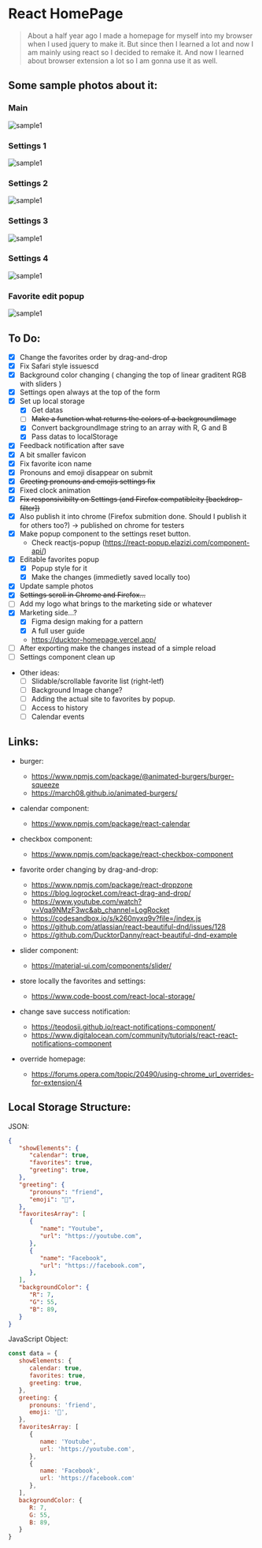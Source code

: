 # React HomePage

> About a half year ago I made a homepage for myself into my browser when I used jquery to make it. But since then I learned a lot and now I am mainly using react so I decided to remake it. And now I learned about browser extension a lot so I am gonna use it as well.

## Some sample photos about it:

### Main

![sample1](./client/sample_photos/sample1.png)

### Settings 1

![sample1](./client/sample_photos/sample2.png)

### Settings 2

![sample1](./client/sample_photos/sample3.png)

### Settings 3

![sample1](./client/sample_photos/sample4.png)

### Settings 4

![sample1](./client/sample_photos/sample5.png)

### Favorite edit popup

![sample1](./client/sample_photos/sample6.png)

## To Do:

* [x] Change the favorites order by drag-and-drop
* [x] Fix Safari style issuescd 
* [x] Background color changing ( changing the top of linear graditent  RGB with sliders )
* [x] Settings open always at the top of the form
* [x] Set up local storage
   * [x] Get datas
   * [ ] ~~Make a function what returns the colors of a backgroundImage~~
   * [x] Convert backgroundImage string to an array with R, G and B
   * [x] Pass datas to localStorage
* [x] Feedback notification after save
* [x] A bit smaller favicon
* [x] Fix favorite icon name
* [x] Pronouns and emoji disappear on submit
* [x] ~~Greeting pronouns and emojis settings fix~~
* [x] Fixed clock animation
* [x] ~~Fix responsivibilty on Settings (and Firefox compatibleity [backdrop-filter])~~
* [x] Also publish it into chrome (Firefox submition done. Should I publish it for others too?) -> published on chrome for testers
* [x] Make popup component to the settings reset button.
   * Check reactjs-popup (https://react-popup.elazizi.com/component-api/)
* [x] Editable favorites popup
   * [x] Popup style for it
   * [x] Make the changes (immedietly saved locally too)
* [x] Update sample photos
* [x] ~~Settings scroll in Chrome and Firefox...~~
* [ ] Add my logo what brings to the marketing side or whatever
* [x] Marketing side...?
   * [x] Figma design making for a pattern
   * [x] A full user guide
   * https://ducktor-homepage.vercel.app/
* [ ] After exporting make the changes instead of a simple reload
* [ ] Settings component clean up

* Other ideas:
   * [ ] Slidable/scrollable favorite list (right-letf)
   * [ ] Background Image change?
   * [ ] Adding the actual site to favorites by popup.
   * [ ] Access to history
   * [ ] Calendar events

## Links:

* burger:
   * https://www.npmjs.com/package/@animated-burgers/burger-squeeze
   * https://march08.github.io/animated-burgers/

* calendar component:
   * https://www.npmjs.com/package/react-calendar

* checkbox component:
   * https://www.npmjs.com/package/react-checkbox-component

* favorite order changing by drag-and-drop:
   * https://www.npmjs.com/package/react-dropzone
   * https://blog.logrocket.com/react-drag-and-drop/
   * https://www.youtube.com/watch?v=Vqa9NMzF3wc&ab_channel=LogRocket
   * https://codesandbox.io/s/k260nyxq9v?file=/index.js
   * https://github.com/atlassian/react-beautiful-dnd/issues/128
   * https://github.com/DucktorDanny/react-beautiful-dnd-example

* slider component:
   * https://material-ui.com/components/slider/

* store locally the favorites and settings:
   * https://www.code-boost.com/react-local-storage/

* change save success notification:
   * https://teodosii.github.io/react-notifications-component/
   * https://www.digitalocean.com/community/tutorials/react-react-notifications-component

* override homepage:
   * https://forums.opera.com/topic/20490/using-chrome_url_overrides-for-extension/4

## Local Storage Structure:

JSON:
```json
{
   "showElements": {
      "calendar": true,
      "favorites": true,
      "greeting": true,
   },
   "greeting": {
      "pronouns": "friend",
      "emoji": "🦆",
   },
   "favoritesArray": [
      {
         "name": "Youtube",
         "url": "https://youtube.com",
      },
      {
         "name": "Facebook",
         "url": "https://facebook.com",
      },
   ],
   "backgroundColor": {
      "R": 7,
      "G": 55,
      "B": 89,
   }
}
```

JavaScript Object:
```js
const data = {
   showElements: {
      calendar: true,
      favorites: true,
      greeting: true,
   },
   greeting: {
      pronouns: 'friend',
      emoji: '🦆',
   },
   favoritesArray: [
      {
         name: 'Youtube',
         url: 'https://youtube.com',
      },
      {
         name: 'Facebook',
         url: 'https://facebook.com'
      },
   ],
   backgroundColor: {
      R: 7,
      G: 55,
      B: 89,
   }
}
```